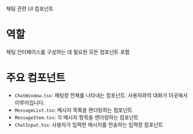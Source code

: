 채팅 관련 UI 컴포넌트

# 역할

채팅 인터페이스를 구성하는 데 필요한 모든 컴포넌트 포함

# 주요 컴포넌트

- `ChatWindow.tsx`: 채팅창 전체를 나타내는 컴포넌트. 사용자와의 대화가 이곳에서 이루어집니다.
- `MessageList.tsx`: 메시지 목록을 렌더링하는 컴포넌트
- `MessageItem.tsx`: 각 메시지 항목을 렌더링하는 컴포넌트
- `ChatInput.tsx`: 사용자가 입력한 메시지를 전송하는 입력창 컴포넌트
